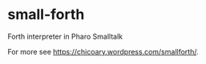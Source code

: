 # small-forth
Forth interpreter in Pharo Smalltalk

For more see https://chicoary.wordpress.com/smallforth/.
